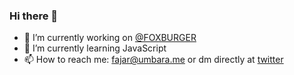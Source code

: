 ### Hi there 👋

- 🔭 I’m currently working on [@FOXBURGER](https://github.com/FOXBURGER)
- 🌱 I’m currently learning JavaScript
- 📫 How to reach me: fajar@umbara.me or dm directly at [twitter](https://twitter.com/0fjar)
